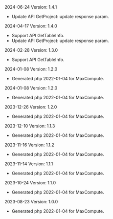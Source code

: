 2024-06-24 Version: 1.4.1
- Update API GetProject: update response param.


2024-04-17 Version: 1.4.0
- Support API GetTableInfo.
- Update API GetProject: update response param.


2024-02-28 Version: 1.3.0
- Support API GetTableInfo.


2024-01-08 Version: 1.2.0
- Generated php 2022-01-04 for MaxCompute.

2024-01-08 Version: 1.2.0
- Generated php 2022-01-04 for MaxCompute.

2023-12-26 Version: 1.2.0
- Generated php 2022-01-04 for MaxCompute.

2023-12-10 Version: 1.1.3
- Generated php 2022-01-04 for MaxCompute.

2023-11-16 Version: 1.1.2
- Generated php 2022-01-04 for MaxCompute.

2023-11-14 Version: 1.1.1
- Generated php 2022-01-04 for MaxCompute.

2023-10-24 Version: 1.1.0
- Generated php 2022-01-04 for MaxCompute.

2023-08-23 Version: 1.0.0
- Generated php 2022-01-04 for MaxCompute.

